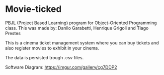 # Movie-ticked
PBJL (Project Based Learning) program for Object-Oriented Programming class. This was made by: Danilo Garabetti, Henrique Grigoli and Tiago Prestes <br>

This is a cinema ticket management system where you can buy tickets and also register movies to exhibit in your cinema.

The data is persisted trough .csv files.

Software Diagram: https://imgur.com/gallery/cg7DDP2<br>
